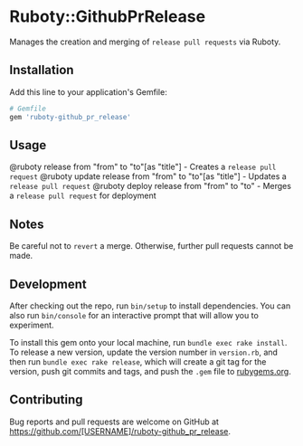 # Ruboty::GithubPrRelease

Manages the creation and merging of  `release pull requests` via Ruboty.

## Installation

Add this line to your application's Gemfile:

```ruby
# Gemfile
gem 'ruboty-github_pr_release'
```

## Usage

@ruboty release from "from" to "to"[as "title"] - Creates a `release pull request`
@ruboty update release from "from" to "to"[as "title"] - Updates a `release pull request`
@ruboty deploy release from "from" to "to" - Merges a `release pull request` for deployment

## Notes

Be careful not to `revert` a merge. Otherwise, further pull requests cannot be made.

## Development

After checking out the repo, run `bin/setup` to install dependencies. You can also run `bin/console` for an interactive prompt that will allow you to experiment.

To install this gem onto your local machine, run `bundle exec rake install`. To release a new version, update the version number in `version.rb`, and then run `bundle exec rake release`, which will create a git tag for the version, push git commits and tags, and push the `.gem` file to [rubygems.org](https://rubygems.org).

## Contributing

Bug reports and pull requests are welcome on GitHub at https://github.com/[USERNAME]/ruboty-github_pr_release.

